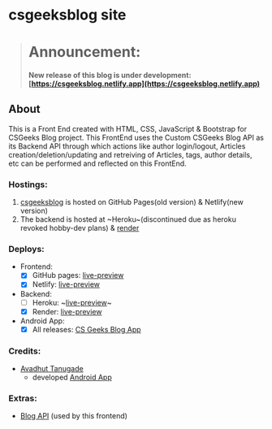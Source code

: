 # csgeeksblog site
> # Announcement: 
> #### New release of this blog is under development: [https://csgeeksblog.netlify.app](https://csgeeksblog.netlify.app)  

## About

This is a Front End created with HTML, CSS, JavaScript & Bootstrap for CSGeeks Blog project.
This FrontEnd uses the Custom CSGeeks Blog API as its Backend API through which actions like author login/logout, Articles creation/deletion/updating and retreiving of Articles, tags, author details, etc can be performed and reflected on this FrontEnd.

### Hostings:
1. [csgeeksblog](https://github.com/jaypowar00/csgeeksblog) is hosted on GitHub Pages(old version) & Netlify(new version)
2. The backend is hosted at ~Heroku~(discontinued due as heroku revoked hobby-dev plans) & [render](https://render.com)

### Deploys:
- Frontend:  
  - [x] GitHub pages: [live-preview](https://jaypowar00.github.io/csgeeksblog)  
  - [x] Netlify: [live-preview](https://csgeeksblog.netlify.app)
- Backend:
  - [ ] Heroku: ~[live-preview](https://redrangerpostgres1.herokuapp.com/)~
  - [x] Render: [live-preview](https://csgeeks-blog-api.onrender.com)
- Android App:
  - [x] All releases: [CS Geeks Blog App](https://github.com/mrwhoknows55/csgeeks-blog-app/releases)

### Credits:
+ [Avadhut Tanugade](https://github.com/mrwhoknows55)
  - developed [Android App](https://github.com/mrwhoknows55/csgeeks-blog-app.git)
### Extras:
- [Blog API](https://github.com/jaypowar00/csgeeksblog-api) (used by this frontend)
